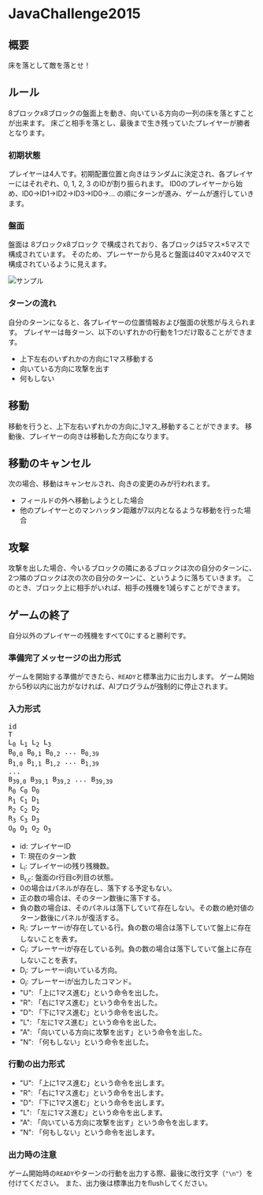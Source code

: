 # JavaChallenge2015

## 概要

床を落として敵を落とせ！

## ルール

8ブロックx8ブロックの盤面上を動き、向いている方向の一列の床を落とすことが出来ます。
床ごと相手を落とし、最後まで生き残っていたプレイヤーが勝者となります。

### 初期状態

プレイヤーは4人です。初期配置位置と向きはランダムに決定され、各プレイヤーにはそれぞれ、0, 1, 2, 3 のIDが割り振られます。
ID0のプレイヤーから始め、ID0->ID1->ID2->ID3->ID0->... の順にターンが進み、ゲームが進行していきます。

### 盤面

盤面は 8ブロックx8ブロック で構成されており、各ブロックは5マス×5マスで構成されています。
そのため、プレーヤーから見ると盤面は40マスx40マスで構成されているように見えます。

![サンプル](https://github.com/AI-comp/JavaChallenge2015/img/fieldJ.png)

### ターンの流れ

自分のターンになると、各プレイヤーの位置情報および盤面の状態が与えられます。
プレイヤーは毎ターン、以下のいずれかの行動を1つだけ取ることができます。
- 上下左右のいずれかの方向に1マス移動する
- 向いている方向に攻撃を出す
- 何もしない

## 移動

移動を行うと、上下左右いずれかの方向に_1マス_移動することができます。
移動後、プレイヤーの向きは移動した方向になります。

## 移動のキャンセル

次の場合、移動はキャンセルされ、向きの変更のみが行われます。
- フィールドの外へ移動しようとした場合
- 他のプレイヤーとのマンハッタン距離が7以内となるような移動を行った場合

## 攻撃

攻撃を出した場合、今いるブロックの隣にあるブロックは次の自分のターンに、2つ隣のブロックは次の次の自分のターンに、というように落ちていきます。
このとき、ブロック上に相手がいれば、相手の残機を1減らすことができます。

## ゲームの終了

自分以外のプレイヤーの残機をすべて0にすると勝利です。


### 準備完了メッセージの出力形式

ゲームを開始する準備ができたら、`READY`と標準出力に出力します。
ゲーム開始から5秒以内に出力がなければ、AIプログラムが強制的に停止されます。

### 入力形式

<pre>
id
T
L<sub>0</sub> L<sub>1</sub> L<sub>2</sub> L<sub>3</sub>
B<sub>0,0</sub> B<sub>0,1</sub> B<sub>0,2</sub> ... B<sub>0,39</sub>
B<sub>1,0</sub> B<sub>1,1</sub> B<sub>1,2</sub> ... B<sub>1,39</sub>
...
B<sub>39,0</sub> B<sub>39,1</sub> B<sub>39,2</sub> ... B<sub>39,39</sub>
R<sub>0</sub> C<sub>0</sub> D<sub>0</sub>
R<sub>1</sub> C<sub>1</sub> D<sub>1</sub>
R<sub>2</sub> C<sub>2</sub> D<sub>2</sub>
R<sub>3</sub> C<sub>3</sub> D<sub>3</sub>
O<sub>0</sub> O<sub>1</sub> O<sub>2</sub> O<sub>3</sub>
</pre>

* id: プレイヤーID
* T: 現在のターン数
* L<sub>i</sub>: プレイヤーiの残り残機数。
* B<sub>r,c</sub>: 盤面のr行目c列目の状態。
 * 0の場合はパネルが存在し、落下する予定もない。
 * 正の数の場合は、そのターン数後に落下する。
 * 負の数の場合は、そのパネルは落下していて存在しない。その数の絶対値のターン数後にパネルが復活する。
* R<sub>i</sub>: プレーヤーiが存在している行。負の数の場合は落下していて盤上に存在しないことを表す。
* C<sub>i</sub>: プレーヤーiが存在している列。負の数の場合は落下していて盤上に存在しないことを表す。
* D<sub>i</sub>: プレーヤーi向いている方向。
* O<sub>i</sub>: プレーヤーiが出力したコマンド。
 * "U": 「上に1マス進む」という命令を出した。
 * "R": 「右に1マス進む」という命令を出した。
 * "D": 「下に1マス進む」という命令を出した。
 * "L": 「左に1マス進む」という命令を出した。
 * "A": 「向いている方向に攻撃を出す」という命令を出した。
 * "N": 「何もしない」という命令を出した。

### 行動の出力形式

 * "U": 「上に1マス進む」という命令を出します。
 * "R": 「右に1マス進む」という命令を出します。
 * "D": 「下に1マス進む」という命令を出します。
 * "L": 「左に1マス進む」という命令を出します。
 * "A": 「向いている方向に攻撃を出す」という命令を出します。
 * "N": 「何もしない」という命令を出します。


### 出力時の注意

ゲーム開始時の`READY`やターンの行動を出力する際、最後に改行文字（`"\n"`）を付けてください。
また、出力後は標準出力をflushしてください。

